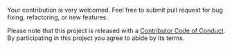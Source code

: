 Your contribution is very welcomed. Feel free to submit pull request for bug fixing, refactoring, or new features.

Please note that this project is released with a [Contributor Code of Conduct](./CODE_OF_CONDUCT.md). By participating in this project you agree to abide by its terms.